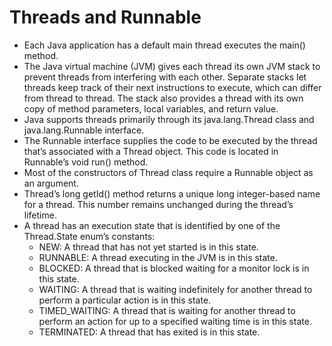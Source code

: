 # Threads and Runnable

* Each Java application has a default main thread executes the main() method.
* The Java virtual machine (JVM) gives each thread its own JVM stack to prevent
  threads from interfering with each other. Separate stacks let threads keep track of their next
  instructions to execute, which can differ from thread to thread. The stack also provides a
  thread with its own copy of method parameters, local variables, and return value.
* Java supports threads primarily through its java.lang.Thread class and java.lang.Runnable interface.
* The Runnable interface supplies the code to be executed by the thread that’s
  associated with a Thread object. This code is located in Runnable’s void run()
  method.
* Most of the constructors of Thread class require a Runnable object as an argument.
* Thread’s long getId() method returns a unique long integer-based name for a thread. This number remains unchanged during the thread’s lifetime.
* A thread has an execution state that is identified by one of the Thread.State enum’s
  constants:
    * NEW: A thread that has not yet started is in this state.
    * RUNNABLE: A thread executing in the JVM is in this state.
    * BLOCKED: A thread that is blocked waiting for a monitor lock is in this state.
    * WAITING: A thread that is waiting indefinitely for another thread to perform a particular action is in this state.
    * TIMED_WAITING: A thread that is waiting for another thread to perform an action for up to a specified waiting time is in this state.
    * TERMINATED: A thread that has exited is in this state.
